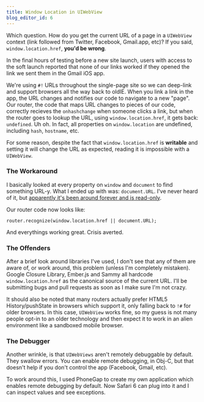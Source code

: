 ```yaml
---
title: Window Location in UIWebView
blog_editor_id: 6
---
```


Which question. How do you get the current URL of a page in a `UIWebView` context (link followed from Twitter, Facebook, Gmail.app, etc)? If you said, `window.location.href`, **you'd be wrong**.

In the final hours of testing before a new site launch, users with access to the soft launch reported that none of our links worked if they opened the link we sent them in the Gmail iOS app.

We're using `#!` URLs throughout the single-page site so we can deep-link and support browsers all the way back to oldIE. When you link a link in the app, the URL changes and notifies our code to navigate to a new "page". Our router, the code that maps URL changes to pieces of our code, correctly recieves the `onhashchange` when someone clicks a link, but when the router goes to lookup the URL, using `window.location.href`, it gets back: `undefined`. Uh oh. In fact, all properties on `window.location` are undefined, including `hash`, `hostname`, etc.

For some reason, despite the fact that `window.location.href` is **writable** and setting it will change the URL as expected, reading it is impossible with a `UIWebView`.

### The Workaround

I basically looked at every property on `window` and `document` to find something URL-y. What I ended up with was: `document.URL`. I've never heard of it, but [apparently it's been around forever and is read-only](https://developer.mozilla.org/en-US/docs/DOM/document.URL).

Our router code now looks like:

	router.recognize(window.location.href || document.URL);

And everythings working great. Crisis averted.

### The Offenders

After a brief look around libraries I've used, I don't see that any of them are aware of, or work around, this problem (unless I'm completely mistaken). Google Closure Library, Ember.js and Sammy all hardcode `window.location.href` as the canonical source of the current URL. I'll be submitting bugs and pull requests as soon as I make sure I'm not crazy.

It should also be noted that many routers actually prefer HTML5 History/pushState in browsers which support it, only falling back to `!#` for older browsers. In this case, `UIWebView` works fine, so my guess is not many people opt-in to an older technology and then expect it to work in an alien environment like a sandboxed mobile browser.

### The Debugger

Another wrinkle, is that `UIWebViews` aren't remotely debuggable by default. They swallow errors. You can enable remote debugging, in Obj-C, but that doesn't help if you don't control the app (Facebook, Gmail, etc).

To work around this, I used PhoneGap to create my own application which enables remote debugging by default. Now Safari 6 can plug into it and I can inspect values and see exceptions.